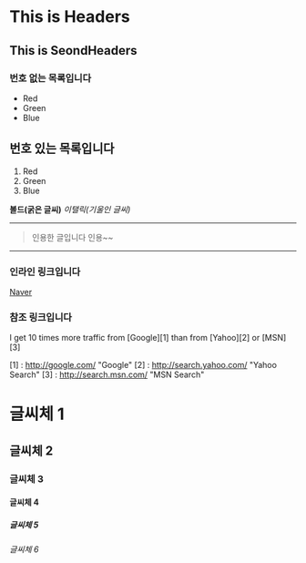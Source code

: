 

This is Headers
===============

This is SeondHeaders
--------------------


### 번호  없는 목록입니다
* Red
* Green
* Blue

## 번호  있는 목록입니다
1. Red
2. Green
3. Blue

**볼드(굵은 글씨)**
*이탤릭(기울인 글씨)*

------------------
>인용한 글입니다
>인용~~
--------------------


### 인라인 링크입니다
[Naver](http://www.naver.com)


### 참조 링크입니다
I get 10 times more traffic from [Google][1] than from [Yahoo][2] or [MSN][3]

[1] : http://google.com/ "Google"
[2] : http://search.yahoo.com/ "Yahoo Search"
[3] : http://search.msn.com/ "MSN Search"


# 글씨체 1

## 글씨체 2

### 글씨체 3

#### 글씨체 4

##### 글씨체 5

###### 글씨체 6 


